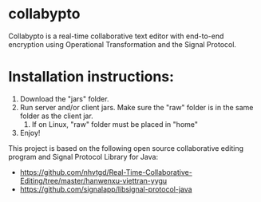 # collabypto
Collabypto is a real-time collaborative text editor with end-to-end encryption using Operational Transformation and the Signal Protocol.


# Installation instructions:

1. Download the "jars" folder.
2. Run server and/or client jars. Make sure the "raw" folder is in the same folder as the client jar. 
    1. If on Linux, "raw" folder must be placed in "home"
3. Enjoy!

This project is based on the following open source collaborative editing program and Signal Protocol Library for Java:  
* https://github.com/nhvtgd/Real-Time-Collaborative-Editing/tree/master/hanwenxu-viettran-yygu
* https://github.com/signalapp/libsignal-protocol-java
